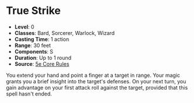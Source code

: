 # True Strike

- **Level**: 0
- **Classes**: Bard, Sorcerer, Warlock, Wizard
- **Casting Time**: 1 action
- **Range**: 30 feet
- **Components**: S
- **Duration**: Up to 1 round
- **Source**: [5e Core Rules](http://dnd.wizards.com/articles/features/systems-reference-document-srd)

You extend your hand and point a finger at a target in range. Your magic grants you a brief insight into the target's defenses. On your next turn, you gain advantage on your first attack roll against the target, provided that this spell hasn't ended.

